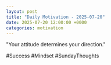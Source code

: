 ```yaml
---
layout: post
title: "Daily Motivation - 2025-07-20"
date: 2025-07-20 12:00:00 +0000
categories: motivation
---
```


"Your attitude determines your direction."

#Success #Mindset #SundayThoughts
